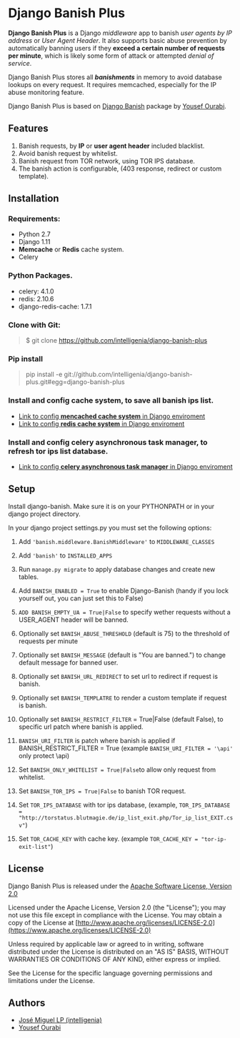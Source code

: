 Django Banish Plus
====
**Django Banish Plus** is a Django *middleware* app to banish *user agents by IP address* or *User Agent Header*.
It also supports basic abuse prevention by automatically banning users if they **exceed a certain number of requests per minute**, which is likely some form of attack or attempted *denial of service*.

Django Banish Plus stores all ***banishments*** in memory to avoid database lookups on every request. 
It requires memcached, especially for the IP abuse monitoring feature.

Django Banish Plus is based on [Django Banish](http://github.com/yourabi/django-banish) package by [Yousef Ourabi][1].

Features
----------

1. Banish requests, by **IP** or **user agent header** included blacklist.
2. Avoid banish request by whitelist.
3. Banish request from TOR network, using TOR IPS database.
4. The banish action is configurable, (403 response, redirect or custom template).


Installation
------------

### Requirements:

* Python 2.7
* Django 1.11
* **Memcache** or **Redis** cache system.
* Celery

### Python Packages.
- celery: 4.1.0
- redis: 2.10.6
- django-redis-cache: 1.7.1

### Clone with Git:
> $ git clone https://github.com/intelligenia/django-banish-plus
    
    
### Pip install
> pip install -e  git://github.com/intelligenia/django-banish-plus.git#egg=django-banish-plus

    
### Install and config cache system, to save all banish ips list.

- [Link to config **mencached cache system** in Django enviroment](https://djangosteps.wordpress.com/2013/07/03/setup-memcache-for-django-in-a-development-environment/)
- [Link to config **redis cache system** in Django enviroment](https://realpython.com/blog/python/caching-in-django-with-redis/)

### Install and config celery asynchronous task manager, to refresh tor ips list database.

- [Link to config **celery asynchronous task manager** in Django enviroment](http://docs.celeryproject.org/en/latest/django/first-steps-with-django.html)

Setup
------
Install django-banish. Make sure it is on your PYTHONPATH or in your django project directory.

In your django project settings.py you must set the following options:

1. Add ``'banish.middleware.BanishMiddleware'`` to ``MIDDLEWARE_CLASSES``

2. Add ``'banish'`` to ``INSTALLED_APPS``

3. Run ``manage.py migrate`` to apply database changes and create new tables.

4. Add ``BANISH_ENABLED = True`` to enable Django-Banish (handy if you lock yourself out, you can just set this to False)
    
5. ``ADD BANISH_EMPTY_UA = True|False`` to specify wether requests without a USER_AGENT header will be banned.

6. Optionally set ``BANISH_ABUSE_THRESHOLD`` (default is 75) to the threshold of requests per minute

7. Optionally set ``BANISH_MESSAGE`` (default is "You are banned.") to change default message for banned user.

8. Optionally set ``BANISH_URL_REDIRECT`` to set url to redirect if request is banish.

9.  Optionally set ``BANISH_TEMPLATRE`` to render a custom template if request is banish.

10. Optionally set ``BANISH_RESTRICT_FILTER`` = True|False (default False), to specific url patch where banish is applied.

11. ``BANISH_URI_FILTER`` is patch where banish is applied if  BANISH_RESTRICT_FILTER = True (example ``BANISH_URI_FILTER = '\api'`` only protect \api)

12. Set ``BANISH_ONLY_WHITELIST = True|False``to allow only request from whitelist.

13. Set ``BANISH_TOR_IPS = True|False`` to banish TOR request.

14. Set ``TOR_IPS_DATABASE`` with tor ips database, (example, ``TOR_IPS_DATABASE = "http://torstatus.blutmagie.de/ip_list_exit.php/Tor_ip_list_EXIT.csv"``)

15. Set ``TOR_CACHE_KEY`` with cache key. (example ``TOR_CACHE_KEY = "tor-ip-exit-list"``)


License
------
Django Banish Plus is released under the [Apache Software License, Version 2.0](https://www.apache.org/licenses/LICENSE-2.0)

Licensed under the Apache License, Version 2.0 (the "License"); you may not use this file except in compliance with the License. You may obtain a copy of the License at [http://www.apache.org/licenses/LICENSE-2.0](https://www.apache.org/licenses/LICENSE-2.0)

Unless required by applicable law or agreed to in writing, software distributed under the License is distributed on an "AS IS" BASIS, WITHOUT WARRANTIES OR CONDITIONS OF ANY KIND, either express or implied.

See the License for the specific language governing permissions and limitations under the License.

Authors
-------
 * [José Miguel LP (intelligenia)][2]
 * [Yousef Ourabi][1]

[1]: http://github.com/yourabi
[2]: https://github.com/josemlp91/
